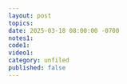 ```yaml
---
layout: post
topics: 
date: 2025-03-18 08:00:00 -0700
notes1: 
code1: 
video1: 
category: unfiled
published: false
---
```


